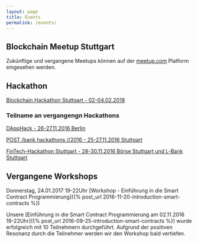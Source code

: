 ```yaml
---
layout: page
title: Events
permalink: /events/
---
```


## Blockchain Meetup Stuttgart

Zukünftige und vergangene Meetups können auf der [meetup.com](https://www.meetup.com/Blockchain-meetup/) Platform eingesehen werden.

## Hackathon

[Blockchain Hackathon Stuttgart - 02-04.02.2018](http://www.blockchain-hackathon.de/)

### Teilname an vergangengn Hackathons

[DAppHack - 26-27.11.2016 Berlin](https://www.eventbrite.de/e/dapphack-registration-29070767448?aff=es2)

[POST /bank hackathons //2016 - 25-27.11.2016 Stuttgart](http://hack.institute/events/post/bank/wo/stuttgart/)

[FinTech-Hackathon Stuttgart - 28-30.11.2016 Börse Stuttgart und L-Bank Stuttgart](https://www.stuttgart-financial.de/netzwerk/fintech-days/bankathon0/)

## Vergangene Workshops

Donnerstag, 24.01.2017 19-22Uhr [Workshop - Einführung in die Smart Contract Programmierung]({% post_url 2016-11-20-introduction-smart-contracts %})

Unsere [Einführung in die Smart Contract Programmierung am 02.11.2016 19-22Uhr]({% post_url 2016-09-25-introduction-smart-contracts %}) wurde erfolgreich mit 10 Teilnehmern durchgeführt. Aufgrund der positiven Resonanz durch die Teilnehmer werden wir den Workshop bald vertiefen.
